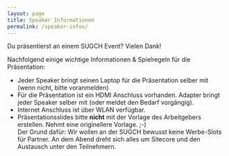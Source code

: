 ```yaml
---
layout: page
title: Speaker Informationen
permalink: /speaker-infos/
---
```


Du präsentierst an einem SUGCH Event? Vielen Dank!

Nachfolgend einige wichtige Informationen & Spielregeln für die
Präsentation:

* Jeder Speaker bringt seinen Laptop für die Präsentation selber mit (wenn nicht, bitte voranmelden)
* Für die Präsentation ist ein HDMI Anschluss vorhanden. Adapter bringt jeder Speaker selber mit (oder meldet den Bedarf vorgängig).
* Internet Anschluss ist über WLAN verfügbar.
* Präsentationsslides bitte **nicht** mit der Vorlage des Arbeitgebers erstellen. Nehmt eine originellere Vorlage. ;-)<br>
Der Grund dafür: Wir wollen an der SUGCH bewusst keine Werbe-Slots für Partner. An dem Abend dreht sich alles um Sitecore und den Austausch unter den Teilnehmern.
